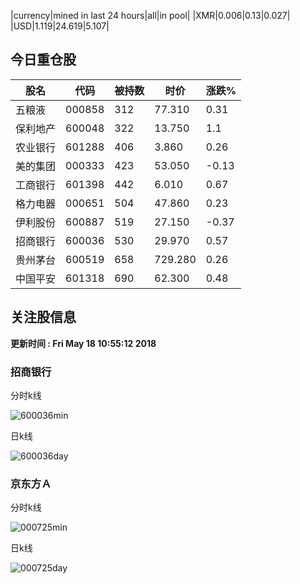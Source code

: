 |currency|mined in last 24 hours|all|in pool|
|XMR|0.006|0.13|0.027|
|USD|1.119|24.619|5.107|

## 今日重仓股 

|股名|代码|被持数|时价|涨跌%|
|---|---|---|---|---|
|五粮液|000858|312|77.310|0.31|
|保利地产|600048|322|13.750|1.1|
|农业银行|601288|406|3.860|0.26|
|美的集团|000333|423|53.050|-0.13|
|工商银行|601398|442|6.010|0.67|
|格力电器|000651|504|47.860|0.23|
|伊利股份|600887|519|27.150|-0.37|
|招商银行|600036|530|29.970|0.57|
|贵州茅台|600519|658|729.280|0.26|
|中国平安|601318|690|62.300|0.48|

## 关注股信息
**更新时间 : Fri May 18 10:55:12 2018**
### 招商银行 
分时k线

![600036min](http://image.sinajs.cn/newchart/min/n/sh600036.gif)

日k线

![600036day](http://image.sinajs.cn/newchart/daily/n/sh600036.gif)

### 京东方Ａ 
分时k线

![000725min](http://image.sinajs.cn/newchart/min/n/sz000725.gif)

日k线

![000725day](http://image.sinajs.cn/newchart/daily/n/sz000725.gif)
